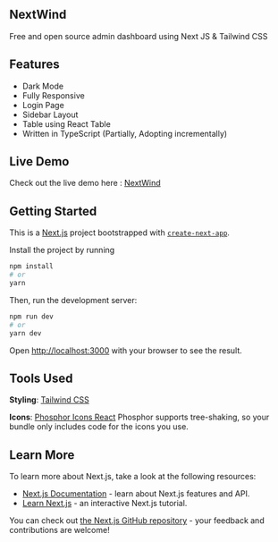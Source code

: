 ## NextWind

Free and open source admin dashboard using Next JS & Tailwind CSS

## Features

- Dark Mode
- Fully Responsive
- Login Page
- Sidebar Layout
- Table using React Table
- Written in TypeScript (Partially, Adopting incrementally)

## Live Demo

Check out the live demo here : [NextWind](https://dashnextwind.vercel.app/)

## Getting Started

This is a [Next.js](https://nextjs.org/) project bootstrapped with [`create-next-app`](https://github.com/vercel/next.js/tree/canary/packages/create-next-app).

Install the project by running

```bash
npm install
# or
yarn
```

Then, run the development server:

```bash
npm run dev
# or
yarn dev
```

Open [http://localhost:3000](http://localhost:3000) with your browser to see the result.

## Tools Used

**Styling**: [Tailwind CSS](https://tailwindcss.com/)

**Icons**: [Phosphor Icons React](https://www.npmjs.com/package/phosphor-react)
Phosphor supports tree-shaking, so your bundle only includes code for the icons you use.

## Learn More

To learn more about Next.js, take a look at the following resources:

- [Next.js Documentation](https://nextjs.org/docs) - learn about Next.js features and API.
- [Learn Next.js](https://nextjs.org/learn) - an interactive Next.js tutorial.

You can check out [the Next.js GitHub repository](https://github.com/vercel/next.js/) - your feedback and contributions are welcome!
